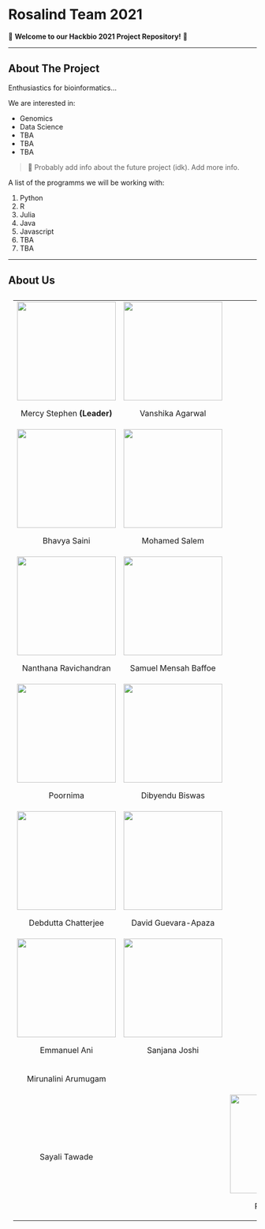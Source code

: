 # **Rosalind Team 2021**

👋 **Welcome to our Hackbio 2021 Project Repository!** 👋

---

## About The Project

Enthusiastics for bioinformatics...

We are interested in:

- Genomics
- Data Science
- TBA
- TBA
- TBA


> 📘 Probably add info about the future project (idk). Add more info.



A list of the programms we will be working with:

1. Python
2. R
3. Julia
4. Java
5. Javascript
6. TBA
7. TBA

---

## **About Us**

<table style="padding:10px">
  <tr>
    <td align = center><img src="https://user-images.githubusercontent.com/81503326/127814590-66117c61-a1ae-47a5-8399-82582e4e5a42.png" height="200" />
    <p align = center>Mercy Stephen <b>(Leader)</b></p>
    </td>
    <td align = center><img src="https://user-images.githubusercontent.com/72395964/127819680-f3570734-8124-4786-a7ee-1c6b4fa52644.jpg" height="200" />
    <p align = center>Vanshika Agarwal</p>
    </td>
  </tr>
  <tr>
    <td align = center><img src="https://user-images.githubusercontent.com/75350171/127822671-78a7a04e-ea1a-4f73-b9a3-3fe7f973bc38.jpg" height="200" />
    <p align = center>Bhavya Saini</p>
    </td>
    <td align = center><img src="https://user-images.githubusercontent.com/88298626/127827498-c3f63978-5dea-4a22-bb0d-4ff5e6bf4013.jpg" height="200" />
    <p align = center>Mohamed Salem</p>
    </td>
  <tr>
  <tr>
    <td align = center><img src="https://user-images.githubusercontent.com/88301056/127825806-dc47bfe2-ee88-489e-98d8-79eaf59ae45e.jpeg" height="200" />
    <p align = center>Nanthana Ravichandran</p>
    </td>
    <td align = center><img src="https://user-images.githubusercontent.com/68198076/127855709-d53182f8-6701-4b85-9350-100ff84445b8.jpeg" height="200" />
    <p align = center>Samuel Mensah Baffoe</p>
    </td>
  <tr>
  <tr>
    <td align = center><img src="https://user-images.githubusercontent.com/88300459/127853392-9a49300e-73a5-4cfe-8303-257c35d5b3e1.jpg" height="200" />
    <p align = center>Poornima</p>
    </td>
    <td align = center><img src="https://user-images.githubusercontent.com/88312648/127867969-fa13a481-a034-4333-9b59-94f3380047ac.jpeg" height="200" />
    <p align = center>Dibyendu Biswas</p>
    </td>
  <tr>
  <tr>
    <td align = center><img src="https://user-images.githubusercontent.com/88325446/127882264-9a2244d3-26d3-4e82-913f-5a296e832b59.jpg" height="200" />
    <p align = center>Debdutta Chatterjee</p>
    </td>
    <td align = center><img src="https://user-images.githubusercontent.com/64185467/127889440-1bf4d2c7-3e42-4458-a89d-7aadf37c63b7.jpg" height="200" />
    <p align = center>David Guevara-Apaza</p>
    </td>
  <tr>
  <tr>
    <td align = center><img src="https://user-images.githubusercontent.com/88311290/127932980-1c93418e-7709-4138-981c-618abe337406.jpg" height="200" />
    <p align = center>Emmanuel Ani</p>
    </td>
    <td align = center><img src="https://github.com/sanjana-joshi14/python_STUDY/blob/main/WhatsApp%20Image%202020-05-12%20at%2012.33.59%20PM.jpeg" height="200" />
    <p align = center>Sanjana Joshi</p>
    </td>
  <tr>
  <tr>
    <td>
    <p align = center>Mirunalini Arumugam</p>
    </td>
    <td>
    <p align = center></p>
    </td>
  <tr>
    <td>
    <p align= center>Sayali Tawade</p>
    </td>
    <td>
    <p align= center></p>
    </td>
    </td>
    <td align = center><img src="https://avatars.githubusercontent.com/u/83224907?s=60&v=4" height="200" />
    <p align = center>Rohan Kumar</p>
    </td>
 <tr>
</table>
